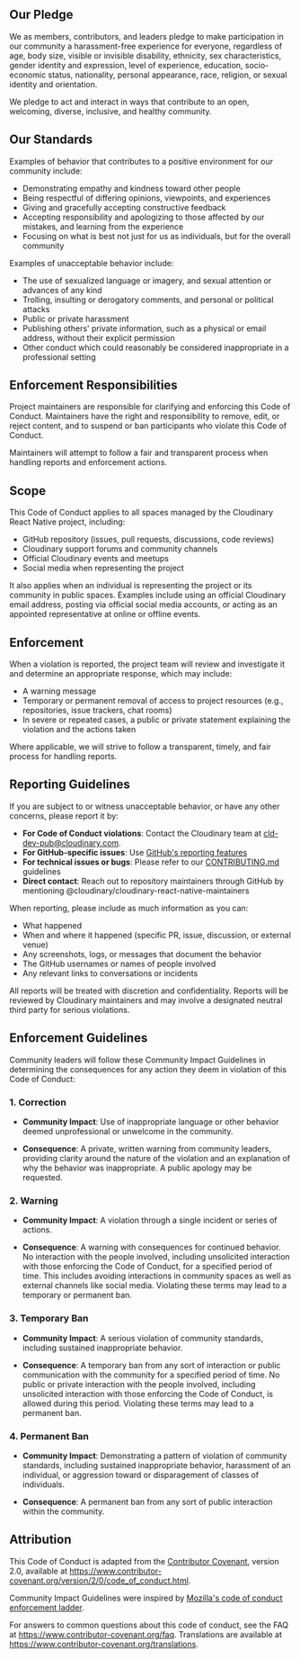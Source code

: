 ## Our Pledge

We as members, contributors, and leaders pledge to make participation in our community a harassment-free experience for everyone, regardless of age, body size, visible or invisible disability, ethnicity, sex characteristics, gender identity and expression, level of experience, education, socio-economic status, nationality, personal appearance, race, religion, or sexual identity and orientation.

We pledge to act and interact in ways that contribute to an open, welcoming, diverse, inclusive, and healthy community.

## Our Standards

Examples of behavior that contributes to a positive environment for our community include:

- Demonstrating empathy and kindness toward other people
- Being respectful of differing opinions, viewpoints, and experiences
- Giving and gracefully accepting constructive feedback
- Accepting responsibility and apologizing to those affected by our mistakes, and learning from the experience
- Focusing on what is best not just for us as individuals, but for the overall community

Examples of unacceptable behavior include:

- The use of sexualized language or imagery, and sexual attention or advances of any kind
- Trolling, insulting or derogatory comments, and personal or political attacks
- Public or private harassment
- Publishing others' private information, such as a physical or email address, without their explicit permission
- Other conduct which could reasonably be considered inappropriate in a professional setting

## Enforcement Responsibilities

Project maintainers are responsible for clarifying and enforcing this Code of Conduct. Maintainers have the right and responsibility to remove, edit, or reject content, and to suspend or ban participants who violate this Code of Conduct.

Maintainers will attempt to follow a fair and transparent process when handling reports and enforcement actions.

## Scope

This Code of Conduct applies to all spaces managed by the Cloudinary React Native project, including:

- GitHub repository (issues, pull requests, discussions, code reviews)
- Cloudinary support forums and community channels
- Official Cloudinary events and meetups
- Social media when representing the project

It also applies when an individual is representing the project or its community in public spaces. Examples include using an official Cloudinary email address, posting via official social media accounts, or acting as an appointed representative at online or offline events.

## Enforcement

When a violation is reported, the project team will review and investigate it and determine an appropriate response, which may include:

- A warning message
- Temporary or permanent removal of access to project resources (e.g., repositories, issue trackers, chat rooms)
- In severe or repeated cases, a public or private statement explaining the violation and the actions taken

Where applicable, we will strive to follow a transparent, timely, and fair process for handling reports.

## Reporting Guidelines

If you are subject to or witness unacceptable behavior, or have any other concerns, please report it by:

- **For Code of Conduct violations**: Contact the Cloudinary team at [cld-dev-pub@cloudinary.com](mailto:cld-dev-pub@cloudinary.com).
- **For GitHub-specific issues**: Use [GitHub's reporting features](https://docs.github.com/en/communities/maintaining-your-safety-on-github/reporting-abuse-or-spam)
- **For technical issues or bugs**: Please refer to our [CONTRIBUTING.md](CONTRIBUTING.md) guidelines
- **Direct contact**: Reach out to repository maintainers through GitHub by mentioning @cloudinary/cloudinary-react-native-maintainers

When reporting, please include as much information as you can:

- What happened
- When and where it happened (specific PR, issue, discussion, or external venue)
- Any screenshots, logs, or messages that document the behavior
- The GitHub usernames or names of people involved
- Any relevant links to conversations or incidents

All reports will be treated with discretion and confidentiality. Reports will be reviewed by Cloudinary maintainers and may involve a designated neutral third party for serious violations.

## Enforcement Guidelines

Community leaders will follow these Community Impact Guidelines in determining the consequences for any action they deem in violation of this Code of Conduct:

### 1. Correction

- **Community Impact**: Use of inappropriate language or other behavior deemed unprofessional or unwelcome in the community.

- **Consequence**: A private, written warning from community leaders, providing clarity around the nature of the violation and an explanation of why the behavior was inappropriate. A public apology may be requested.

### 2. Warning

- **Community Impact**: A violation through a single incident or series of actions.

- **Consequence**: A warning with consequences for continued behavior. No interaction with the people involved, including unsolicited interaction with those enforcing the Code of Conduct, for a specified period of time. This includes avoiding interactions in community spaces as well as external channels like social media. Violating these terms may lead to a temporary or permanent ban.

### 3. Temporary Ban

- **Community Impact**: A serious violation of community standards, including sustained inappropriate behavior.

- **Consequence**: A temporary ban from any sort of interaction or public communication with the community for a specified period of time. No public or private interaction with the people involved, including unsolicited interaction with those enforcing the Code of Conduct, is allowed during this period. Violating these terms may lead to a permanent ban.

### 4. Permanent Ban

- **Community Impact**: Demonstrating a pattern of violation of community standards, including sustained inappropriate behavior, harassment of an individual, or aggression toward or disparagement of classes of individuals.

- **Consequence**: A permanent ban from any sort of public interaction within the community.

## Attribution

This Code of Conduct is adapted from the [Contributor Covenant][homepage],
version 2.0, available at
https://www.contributor-covenant.org/version/2/0/code_of_conduct.html.

Community Impact Guidelines were inspired by [Mozilla's code of conduct
enforcement ladder](https://github.com/mozilla/diversity).

[homepage]: https://www.contributor-covenant.org

For answers to common questions about this code of conduct, see the FAQ at
https://www.contributor-covenant.org/faq. Translations are available at
https://www.contributor-covenant.org/translations.
